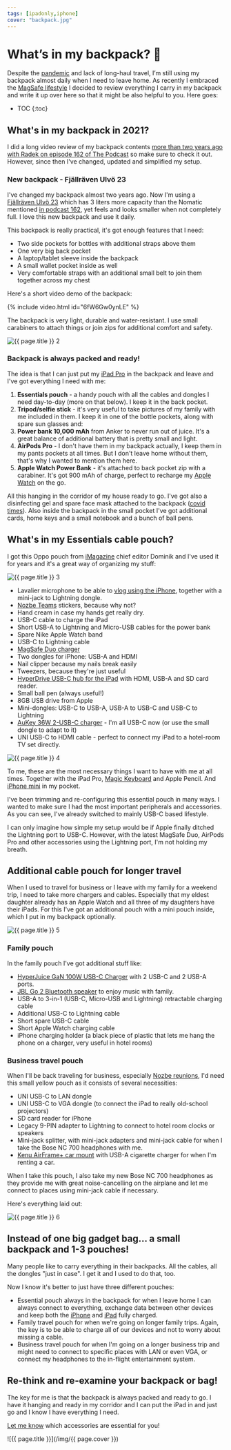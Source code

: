 ```yaml
---
tags: [ipadonly,iphone]
cover: "backpack.jpg"
---
```


# What’s in my backpack? 🎒 

Despite the [pandemic](/covid) and lack of long-haul travel, I’m still using my backpack almost daily when I need to leave home. As recently I embraced the [MagSafe lifestyle](/magsafe) I decided to review everything I carry in my backpack and write it up over here so that it might be also helpful to you. Here goes:

<!--More-->

* TOC
{:toc}

## What's in my backpack in 2021?

I did a long video review of my backpack contents [more than two years ago with Radek on episode 162 of The Podcast](/podcast-162/) so make sure to check it out. However, since then I've changed, updated and simplified my setup.

### New backpack - Fjällräven Ulvö 23

I've changed my backpack almost two years ago. Now I'm using a [Fjällräven Ulvö 23](https://www.fjallraven.com/us/en-us/bags-gear/backpacks-bags/laptop-bags/ulvo-23) which has 3 liters more capacity than the Nomatic mentioned [in podcast 162](/podcast-162), yet feels and looks smaller when not completely full. I love this new backpack and use it daily.

This backpack is really practical, it's got enough features that I need:

* Two side pockets for bottles with additional straps above them
* One very big back pocket
* A laptop/tablet sleeve inside the backpack
* A small wallet pocket inside as well
* Very comfortable straps with an additional small belt to join them together across my chest

Here's a short video demo of the backpack:

{% include video.html id="6fW6Gw0ynLE" %}

The backpack is very light, durable and water-resistant. I use small carabiners to attach things or join zips for additional comfort and safety.

![{{ page.title }} 2](/img/backpack-2.jpg)

### Backpack is always packed and ready!

The idea is that I can just put my [iPad Pro](/ipadonly) in the backpack and leave and I've got everything I need with me:

1. **Essentials pouch** - a handy pouch with all the cables and dongles I need day-to-day (more on that below). I keep it in the back pocket.
2. **Tripod/selfie stick** - it's very useful to take pictures of my family with me included in them. I keep it in one of the bottle pockets, along with spare sun glasses and:
3. **Power bank 10,000 mAh** from Anker to never run out of juice. It's a great balance of additional battery that is pretty small and light.
4. **AirPods Pro** - I don't have them in my backpack actually, I keep them in my pants pockets at all times. But I don't leave home without them, that's why I wanted to mention them here.
5. **Apple Watch Power Bank** - it's attached to back pocket zip with a carabiner. It's got 900 mAh of charge, perfect to recharge my [Apple Watch](/applewatch) on the go.

All this hanging in the corridor of my house ready to go. I've got also a disinfecting gel and spare face mask attached to the backpack ([covid times](/covid)). Also inside the backpack in the small pocket I've got additional cards, home keys and a small notebook and a bunch of ball pens.

## What's in my Essentials cable pouch?

I got this Oppo pouch from [iMagazine](/imagazine) chief editor Dominik and I've used it for years and it's a great way of organizing my stuff:

![{{ page.title }} 3](/img/backpack-3.jpg)

* Lavalier microphone to be able to [vlog using the iPhone](/vlog), together with a mini-jack to Lightning dongle.
* [Nozbe Teams][n] stickers, because why not?
* Hand cream in case my hands get really dry.
* USB-C cable to charge the iPad
* Short USB-A to Lightning and Micro-USB cables for the power bank
* Spare Nike Apple Watch band
* USB-C to Lightning cable
* [MagSafe Duo charger](/magsafe/#3-magsafe-duo-charger-129)
* Two dongles for iPhone: USB-A and HDMI
* Nail clipper because my nails break easily
* Tweezers, because they're just useful
* [HyperDrive USB-C hub for the iPad](https://www.hypershop.com/collections/hyperdrive/products/hyperdrive-6-in-1-hub-for-ipad) with HDMI, USB-A and SD card reader.
* Small ball pen (always useful!)
* 8GB USB drive from Apple
* Mini-dongles: USB-C to USB-A, USB-A to USB-C and USB-C to Lightning
* [AuKey 36W 2-USB-C charger](https://www.amazon.com/Charger-AUKEY-Foldable-Delivery-Dynamic/dp/B0833XR41B/ref=sr_1_13??tag=sliwinski-20) - I'm all USB-C now (or use the small dongle to adapt to it)
* UNI USB-C to HDMI cable - perfect to connect my iPad to a hotel-room TV set directly.

![{{ page.title }} 4](/img/backpack-4.jpg)

To me, these are the most necessary things I want to have with me at all times. Together with the iPad Pro, [Magic Keyboard](/magic) and Apple Pencil. And [iPhone mini](/mini) in my pocket.

I've been trimming and re-configuring this essential pouch in many ways. I wanted to make sure I had the most important peripherals and accessories. As you can see, I've already switched to mainly USB-C based lifestyle.

I can only imagine how simple my setup would be if Apple finally ditched the Lightning port to USB-C. However, with the latest MagSafe Duo, AirPods Pro and other accessories using the Lightning port, I'm not holding my breath.

## Additional cable pouch for longer travel

When I used to travel for business or I leave with my family for a weekend trip, I need to take more chargers and cables. Especially that my eldest daughter already has an Apple Watch and all three of my daughters have their iPads. For this I've got an additional pouch with a mini pouch inside, which I put in my backpack optionally.

![{{ page.title }} 5](/img/backpack-5.jpg)

### Family pouch

In the family pouch I've got additional stuff like:

* [HyperJuice GaN 100W USB-C Charger](https://www.hypershop.com/collections/hyperjuice-chargers-and-battery-packs/products/hyperjuice-100w-usb-c-gan-charger) with 2 USB-C and 2 USB-A ports.
* [JBL Go 2 Bluetooth speaker](https://www.jbl.com/bluetooth-speakers/JBL+GO+2.html) to enjoy music with family.
* USB-A to 3-in-1 (USB-C, Micro-USB and Lightning) retractable charging cable
* Additional USB-C to Lightning cable
* Short spare USB-C cable
* Short Apple Watch charging cable
* iPhone charging holder (a black piece of plastic that lets me hang the phone on a charger, very useful in hotel rooms)

### Business travel pouch

When I'll be back traveling for business, especially [Nozbe reunions](/reunion), I'd need this small yellow pouch as it consists of several necessities:

- UNI USB-C to LAN dongle
- UNI USB-C to VGA dongle (to connect the iPad to really old-school projectors)
- SD card reader for iPhone
- Legacy 9-PIN adapter to Lightning to connect to hotel room clocks or speakers
- Mini-jack splitter, with mini-jack adapters and mini-jack cable for when I take the Bose NC 700 headphones with me.
- [Kenu AirFrame+ car mount](https://www.kenu.com/products/airframe-plus) with USB-A cigarette charger for when I'm renting a car.

When I take this pouch, I also take my new Bose NC 700 headphones as they provide me with great noise-cancelling on the airplane and let me connect to places using mini-jack cable if necessary.

Here's everything laid out:

![{{ page.title }} 6](/img/backpack-6.jpg)

## Instead of one big gadget bag… a small backpack and 1-3 pouches!

Many people like to carry everything in their backpacks. All the cables, all the dongles "just in case". I get it and I used to do that, too.

Now I know it's better to just have three different pouches:

- Essential pouch always in the backpack for when I leave home I can always connect to everything, exchange data between other devices and keep both the [iPhone](/iphone) and [iPad](/ipadonly) fully charged.
- Family travel pouch for when we're going on longer family trips. Again, the key is to be able to charge all of our devices and not to worry about missing a cable.
- Business travel pouch for when I'm going on a longer business trip and might need to connect to specific places with LAN or even VGA, or connect my headphones to the in-flight entertainment system.

## Re-think and re-examine your backpack or bag!

The key for me is that the backpack is always packed and ready to go. I have it hanging and ready in my corridor and I can put the iPad in and just go and I know I have everything I need.

[Let me know](/contact) which accessories are essential for you!

![{{ page.title }}](/img/{{ page.cover }})

[n]: https://michael.gratis/nozbe
[np]: https://michael.gratis/nozbepersonal